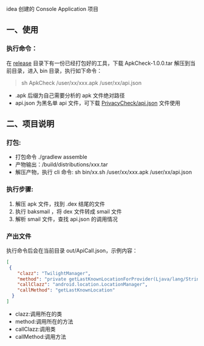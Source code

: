idea 创建的 Console Application 项目


## 一、使用

### 执行命令：
在 [release](./release) 目录下有一份已经打包好的工具，下载 ApkCheck-1.0.0.tar 解压到当前目录，进入 bin 目录，执行如下命令：
> sh ApkCheck /user/xx/xxx.apk /user/xx/api.json

- .apk 后缀为自己需要分析的 apk 文件绝对路径
- api.json 为黑名单 api 文件，可下载 [PrivacyCheck/api.json](../api.json) 文件使用

## 二、项目说明

### 打包:
- 打包命令 ./gradlew assemble
- 产物输出：/build/distributions/xxx.tar
- 解压产物，执行 cli 命令:  sh bin/xx.sh /user/xx/xxx.apk /user/xx/api.json

### 执行步骤:
1. 解压 apk 文件，找到 .dex 结尾的文件
2. 执行 baksmail ，将 dex 文件转成 smail 文件
3. 解析 smail 文件，查找 api.json 的调用情况

### 产出文件
执行命令后会在当前目录 out/ApiCall.json，示例内容：
```json
[
 {
    "clazz": "TwilightManager",
    "method": "private getLastKnownLocationForProvider(Ljava/lang/String;)Landroid/location/Location;",
    "callClazz": "android.location.LocationManager",
    "callMethod": "getLastKnownLocation"
  }
]
```
- clazz:调用所在的类
- method:调用所在的方法
- callClazz:调用类
- callMethod:调用方法